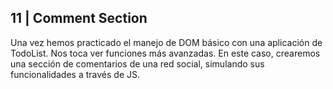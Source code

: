 ## 11 | Comment Section

Una vez hemos practicado el manejo de DOM básico con una aplicación de TodoList. Nos toca ver funciones más avanzadas.  En este caso, crearemos una sección de comentarios de una red social, simulando sus funcionalidades a través de JS.